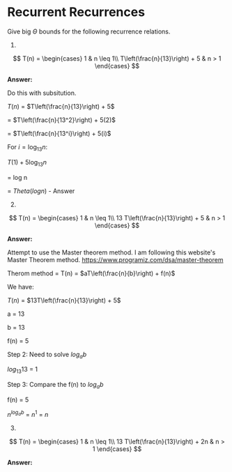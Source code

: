 # Recurrent Recurrences

Give big $\Theta$ bounds for the following recurrence relations.

1.
$$ T(n) =
    \begin{cases}
        1 & n \leq 1\\
        T\left(\frac{n}{13}\right) + 5 & n > 1
    \end{cases}
$$

**Answer:**

Do this with subsitution. 

$T(n)$ = $T\left(\frac{n}{13}\right) + 5$

= $T\left(\frac{n}{13^2}\right) + 5(2)$

= $T\left(\frac{n}{13^i}\right) + 5(i)$

For $i = \log_{13} n :$

$T(1) + 5\log_{13} n$ 

= log n 

= $Theta(log n)$ - Answer

2.
$$ T(n) =
    \begin{cases}
        1 & n \leq 1\\
        13 T\left(\frac{n}{13}\right) + 5 & n > 1
    \end{cases}
$$

**Answer:**

Attempt to use the Master theorem method. I am following this website's Master Theorem method. https://www.programiz.com/dsa/master-theorem

Therom method = T(n) = $aT\left(\frac{n}{b}\right) + f(n)$

We have: 

$T(n)$ = $13T\left(\frac{n}{13}\right) + 5$

a = 13 

b = 13

f(n) = 5

Step 2: Need to solve $log_{a} b$

$log_{13} 13$ = 1 

Step 3: Compare the f(n) to $log_{a} b$

f(n) = 5 

$n^{log_{a} b}$ = $n^1$ = _n_


3.
$$ T(n) =
    \begin{cases}
        1 & n \leq 1\\
        13 T\left(\frac{n}{13}\right) + 2n & n > 1
    \end{cases}
$$

**Answer:**
